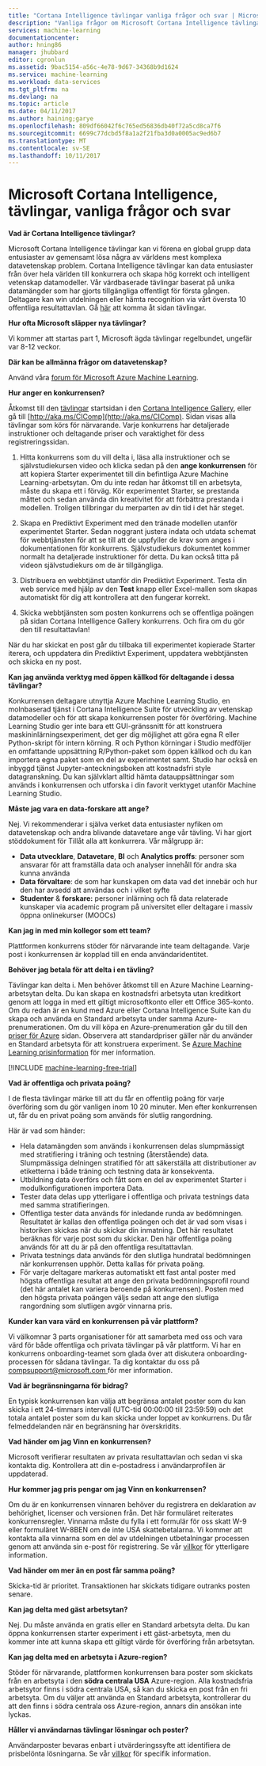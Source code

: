 ```yaml
---
title: "Cortana Intelligence tävlingar vanliga frågor och svar | Microsoft Docs"
description: "Vanliga frågor om Microsoft Cortana Intelligence tävlingar."
services: machine-learning
documentationcenter: 
author: hning86
manager: jhubbard
editor: cgronlun
ms.assetid: 9bac5154-a56c-4e78-9d67-34368b9d1624
ms.service: machine-learning
ms.workload: data-services
ms.tgt_pltfrm: na
ms.devlang: na
ms.topic: article
ms.date: 04/11/2017
ms.author: haining;garye
ms.openlocfilehash: 809df66042f6c765ed56836db40f72a5cd8ca7f6
ms.sourcegitcommit: 6699c77dcbd5f8a1a2f21fba3d0a0005ac9ed6b7
ms.translationtype: MT
ms.contentlocale: sv-SE
ms.lasthandoff: 10/11/2017
---
```

# <a name="microsoft-cortana-intelligence-competitions-faq"></a>Microsoft Cortana Intelligence, tävlingar, vanliga frågor och svar
**Vad är Cortana Intelligence tävlingar?**

Microsoft Cortana Intelligence tävlingar kan vi förena en global grupp data entusiaster av gemensamt lösa några av världens mest komplexa datavetenskap problem. Cortana Intelligence tävlingar kan data entusiaster från över hela världen till konkurrera och skapa hög korrekt och intelligent vetenskap datamodeller. Vår värdbaserade tävlingar baserat på unika datamängder som har gjorts tillgängliga offentligt för första gången. Deltagare kan win utdelningen eller hämta recognition via vårt översta 10 offentliga resultattavlan. Gå [här](http://aka.ms/CIComp) att komma åt sidan tävlingar.

**Hur ofta Microsoft släpper nya tävlingar?**

Vi kommer att startas part 1, Microsoft ägda tävlingar regelbundet, ungefär var 8-12 veckor. 

**Där kan be allmänna frågor om datavetenskap?**

Använd våra [forum för Microsoft Azure Machine Learning](https://social.msdn.microsoft.com/forums/azure/home?forum=MachineLearning).

**Hur anger en konkurrensen?**

Åtkomst till den [tävlingar](https://gallery.cortanaintelligence.com/competitions) startsidan i den [Cortana Intelligence Gallery](https://gallery.cortanaintelligence.com/), eller gå till [http://aka.ms/CIComp](http://aka.ms/CIComp). Sidan visas alla tävlingar som körs för närvarande. Varje konkurrens har detaljerade instruktioner och deltagande priser och varaktighet för dess registreringssidan.

1. Hitta konkurrens som du vill delta i, läsa alla instruktioner och se självstudiekursen video och klicka sedan på den **ange konkurrensen** för att kopiera Starter experimentet till din befintliga Azure Machine Learning-arbetsytan. Om du inte redan har åtkomst till en arbetsyta, måste du skapa ett i förväg. Kör experimentet Starter, se prestanda måttet och sedan använda din kreativitet för att förbättra prestanda i modellen. Troligen tillbringar du merparten av din tid i det här steget.   

2. Skapa en Prediktivt Experiment med den tränade modellen utanför experimentet Starter. Sedan noggrant justera indata och utdata schemat för webbtjänsten för att se till att de uppfyller de krav som anges i dokumentationen för konkurrens. Självstudiekurs dokumentet kommer normalt ha detaljerade instruktioner för detta. Du kan också titta på videon självstudiekurs om de är tillgängliga.   

3. Distribuera en webbtjänst utanför din Prediktivt Experiment. Testa din web service med hjälp av den **Test** knapp eller Excel-mallen som skapas automatiskt för dig att kontrollera att den fungerar korrekt.   

4. Skicka webbtjänsten som posten konkurrens och se offentliga poängen på sidan Cortana Intelligence Gallery konkurrens. Och fira om du gör den till resultattavlan!  

När du har skickat en post går du tillbaka till experimentet kopierade Starter iterera, och uppdatera din Prediktivt Experiment, uppdatera webbtjänsten och skicka en ny post.   

**Kan jag använda verktyg med öppen källkod för deltagande i dessa tävlingar?**

Konkurrensen deltagare utnyttja Azure Machine Learning Studio, en molnbaserad tjänst i Cortana Intelligence Suite för utveckling av vetenskap datamodeller och för att skapa konkurrensen poster för överföring. Machine Learning Studio ger inte bara ett GUI-gränssnitt för att konstruera maskininlärningsexperiment, det ger dig möjlighet att göra egna R eller Python-skript för intern körning. R och Python körningar i Studio medföljer en omfattande uppsättning R/Python-paket som öppen källkod och du kan importera egna paket som en del av experimentet samt. Studio har också en inbyggd tjänst Jupyter-anteckningsboken att kostnadsfri style datagranskning. Du kan självklart alltid hämta datauppsättningar som används i konkurrensen och utforska i din favorit verktyget utanför Machine Learning Studio. 

**Måste jag vara en data-forskare att ange?**

Nej. Vi rekommenderar i själva verket data entusiaster nyfiken om datavetenskap och andra blivande datavetare ange vår tävling. Vi har gjort stöddokument för Tillåt alla att konkurrera. Vår målgrupp är:

* **Data utvecklare**, **Datavetare**, **BI** och **Analytics proffs**: personer som ansvarar för att framställa data och analyser innehåll för andra ska kunna använda
* **Data förvaltare**: de som har kunskapen om data vad det innebär och hur den har avsedd att användas och i vilket syfte
* **Studenter** & **forskare:** personer inlärning och få data relaterade kunskaper via academic program på universitet eller deltagare i massiv öppna onlinekurser (MOOCs)

**Kan jag in med min kollegor som ett team?**

Plattformen konkurrens stöder för närvarande inte team deltagande. Varje post i konkurrensen är kopplad till en enda användaridentitet. 

**Behöver jag betala för att delta i en tävling?**

Tävlingar kan delta i. Men behöver åtkomst till en Azure Machine Learning-arbetsytan delta. Du kan skapa en kostnadsfri arbetsyta utan kreditkort genom att logga in med ett giltigt microsoftkonto eller ett Office 365-konto. Om du redan är en kund med Azure eller Cortana Intelligence Suite kan du skapa och använda en Standard arbetsyta under samma Azure-prenumerationen. Om du vill köpa en Azure-prenumeration går du till den [priser för Azure](https://azure.microsoft.com/pricing) sidan. Observera att standardpriser gäller när du använder en Standard arbetsyta för att konstruera experiment. Se [Azure Machine Learning prisinformation](https://azure.microsoft.com/pricing/details/machine-learning/) för mer information. 

[!INCLUDE [machine-learning-free-trial](../../../includes/machine-learning-free-trial.md)]

**Vad är offentliga och privata poäng?**

I de flesta tävlingar märke till att du får en offentlig poäng för varje överföring som du gör vanligen inom 10 20 minuter. Men efter konkurrensen ut, får du en privat poäng som används för slutlig rangordning. 

Här är vad som händer:

* Hela datamängden som används i konkurrensen delas slumpmässigt med stratifiering i träning och testning (återstående) data. Slumpmässiga delningen stratified för att säkerställa att distributioner av etiketterna i både träning och testning data är konsekventa.
* Utbildning data överförs och fått som en del av experimentet Starter i modulkonfigurationen importera Data.
* Tester data delas upp ytterligare i offentliga och privata testnings data med samma stratifieringen.
* Offentliga tester data används för inledande runda av bedömningen. Resultatet är kallas den offentliga poängen och det är vad som visas i historiken skickas när du skickar din inmatning. Det här resultatet beräknas för varje post som du skickar. Den här offentliga poäng används för att du är på den offentliga resultattavlan.
* Privata testnings data används för den slutliga hundratal bedömningen när konkurrensen upphör. Detta kallas för privata poäng. 
* För varje deltagare markeras automatiskt ett fast antal poster med högsta offentliga resultat att ange den privata bedömningsprofil round (det här antalet kan variera beroende på konkurrensen). Posten med den högsta privata poängen väljs sedan att ange den slutliga rangordning som slutligen avgör vinnarna pris.  

**Kunder kan vara värd en konkurrensen på vår plattform?**

Vi välkomnar 3 parts organisationer för att samarbeta med oss och vara värd för både offentliga och privata tävlingar på vår plattform. Vi har en konkurrens onboarding-teamet som glada över att diskutera onboarding-processen för sådana tävlingar.  Ta dig kontaktar du oss på [ compsupport@microsoft.com ](mailto:compsupport@microsoft.com) för mer information. 

**Vad är begränsningarna för bidrag?**

En typisk konkurrensen kan välja att begränsa antalet poster som du kan skicka i ett 24-timmars intervall (UTC-tid 00:00:00 till 23:59:59) och det totala antalet poster som du kan skicka under loppet av konkurrens. Du får felmeddelanden när en begränsning har överskridits. 

**Vad händer om jag Vinn en konkurrensen?**

Microsoft verifierar resultaten av privata resultattavlan och sedan vi ska kontakta dig. Kontrollera att din e-postadress i användarprofilen är uppdaterad.

**Hur kommer jag pris pengar om jag Vinn en konkurrensen?**

Om du är en konkurrensen vinnaren behöver du registrera en deklaration av behörighet, licenser och versionen från. Det här formuläret reiterates konkurrensregler. Vinnarna måste du fylla i ett formulär för oss skatt W-9 eller formuläret W-8BEN om de inte USA skattebetalarna. Vi kommer att kontakta alla vinnarna som en del av utdelningen utbetalningar processen genom att använda sin e-post för registrering. Se vår [villkor](http://aka.ms/comptermsandconditions) för ytterligare information.

**Vad händer om mer än en post får samma poäng?**

Skicka-tid är prioritet. Transaktionen har skickats tidigare outranks posten senare.

**Kan jag delta med gäst arbetsytan?**

Nej. Du måste använda en gratis eller en Standard arbetsyta delta. Du kan öppna konkurrensen starter experiment i ett gäst-arbetsyta, men du kommer inte att kunna skapa ett giltigt värde för överföring från arbetsytan. 

**Kan jag delta med en arbetsyta i Azure-region?**

Stöder för närvarande, plattformen konkurrensen bara poster som skickats från en arbetsyta i den **södra centrala USA** Azure-region. Alla kostnadsfria arbetsytor finns i södra centrala USA, så kan du skicka en post från en fri arbetsyta. Om du väljer att använda en Standard arbetsyta, kontrollerar du att den finns i södra centrala oss Azure-region, annars din ansökan inte lyckas. 

**Håller vi användarnas tävlingar lösningar och poster?**

Användarposter bevaras enbart i utvärderingssyfte att identifiera de prisbelönta lösningarna. Se vår [villkor](http://aka.ms/comptermsandconditions) för specifik information.


